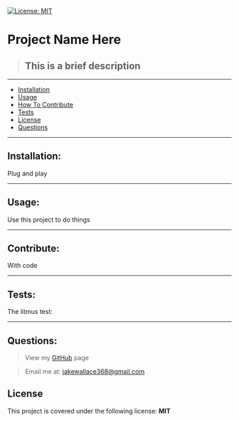 

  [![License: MIT](https://img.shields.io/badge/License-MIT-yellow.svg)](https://opensource.org/licenses/MIT)
  # Project Name Here
  > ## This is a brief description
  ***

  - [Installation](#Installation)
  - [Usage](#Usage)
  - [How To Contribute](#Contribute)
  - [Tests](#Tests)
  - [License](#License)
  - [Questions](#Questions)
  
  ***
  ## Installation:
  Plug and play
  ***
  ## Usage:
  Use this project to do things
  ***
  ## Contribute:
  With code
  ***
  ## Tests:
  The litmus test:
  ***
  ## Questions:
  > View my [GitHub](https://github.com/Jake-W95) page
  
  > Email me at: jakewallace368@gmail.com
## License
  This project is covered under the following license: **MIT**       


 